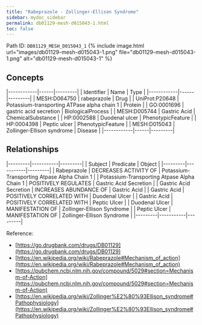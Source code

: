 ```yaml
---
title: "Rabeprazole - Zollinger-Ellison Syndrome"
sidebar: mydoc_sidebar
permalink: db01129-mesh-d015043-1.html
toc: false 
---
```



Path ID: `DB01129_MESH_D015043_1`
{% include image.html url="images/db01129-mesh-d015043-1.png" file="db01129-mesh-d015043-1.png" alt="db01129-mesh-d015043-1" %}

## Concepts

|------------|------|---------|
| Identifier | Name | Type    |
|------------|------|---------|
| MESH:D064750 | rabeprazole | Drug |
| UniProt:P20648 | Potassium-transporting ATPase alpha chain 1 | Protein |
| GO:0001696 | gastric acid secretion | BiologicalProcess |
| MESH:D005744 | Gastric Acid | ChemicalSubstance |
| HP:0002588 | Duodenal ulcer | PhenotypicFeature |
| HP:0004398 | Peptic ulcer | PhenotypicFeature |
| MESH:D015043 | Zollinger-Ellison syndrome | Disease |
|------------|------|---------|

## Relationships

|---------|-----------|---------|
| Subject | Predicate | Object  |
|---------|-----------|---------|
| Rabeprazole | DECREASES ACTIVITY OF | Potassium-Transporting Atpase Alpha Chain 1 |
| Potassium-Transporting Atpase Alpha Chain 1 | POSITIVELY REGULATES | Gastric Acid Secretion |
| Gastric Acid Secretion | INCREASES ABUNDANCE OF | Gastric Acid |
| Gastric Acid | POSITIVELY CORRELATED WITH | Duodenal Ulcer |
| Gastric Acid | POSITIVELY CORRELATED WITH | Peptic Ulcer |
| Duodenal Ulcer | MANIFESTATION OF | Zollinger-Ellison Syndrome |
| Peptic Ulcer | MANIFESTATION OF | Zollinger-Ellison Syndrome |
|---------|-----------|---------|

Reference: 
  - [https://go.drugbank.com/drugs/DB01129](https://go.drugbank.com/drugs/DB01129)
  - [https://en.wikipedia.org/wiki/Rabeprazole#Mechanism_of_action](https://en.wikipedia.org/wiki/Rabeprazole#Mechanism_of_action)
  - [https://pubchem.ncbi.nlm.nih.gov/compound/5029#section=Mechanism-of-Action](https://pubchem.ncbi.nlm.nih.gov/compound/5029#section=Mechanism-of-Action)
  - [https://en.wikipedia.org/wiki/Zollinger%E2%80%93Ellison_syndrome#Pathophysiology](https://en.wikipedia.org/wiki/Zollinger%E2%80%93Ellison_syndrome#Pathophysiology)
